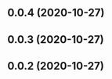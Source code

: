 <a name="0.0.4"></a>
## 0.0.4 (2020-10-27)

<a name="0.0.3"></a>
## 0.0.3 (2020-10-27)

<a name="0.0.2"></a>
## 0.0.2 (2020-10-27)

